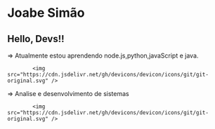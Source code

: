 # Joabe Simão #
## Hello, Devs!! ##


  => Atualmente estou aprendendo node.js,python,javaScript e java.
  
           
            <img src="https://cdn.jsdelivr.net/gh/devicons/devicon/icons/git/git-original.svg" />
          
  => Analise e desenvolvimento de sistemas 

      
           
            <img src="https://cdn.jsdelivr.net/gh/devicons/devicon/icons/git/git-original.svg" />
          
          
